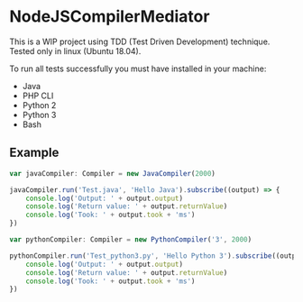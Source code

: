 # NodeJSCompilerMediator
This is a WIP project using TDD (Test Driven Development) technique. Tested only in linux (Ubuntu 18.04).

To run all tests successfully you must have installed in your machine:
- Java
- PHP CLI
- Python 2
- Python 3
- Bash

## Example

```typescript
var javaCompiler: Compiler = new JavaCompiler(2000)

javaCompiler.run('Test.java', 'Hello Java').subscribe((output) => {
    console.log('Output: ' + output.output)
    console.log('Return value: ' + output.returnValue)
    console.log('Took: ' + output.took + 'ms')
})
```

```typescript
var pythonCompiler: Compiler = new PythonCompiler('3', 2000)

pythonCompiler.run('Test_python3.py', 'Hello Python 3').subscribe((output) => {
    console.log('Output: ' + output.output)
    console.log('Return value: ' + output.returnValue)
    console.log('Took: ' + output.took + 'ms')
})
```
